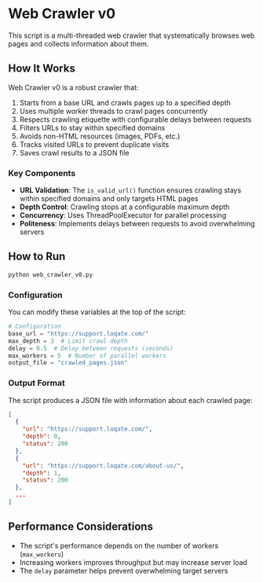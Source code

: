 # Web Crawler v0

This script is a multi-threaded web crawler that systematically browses web pages and collects information about them.

## How It Works

Web Crawler v0 is a robust crawler that:

1. Starts from a base URL and crawls pages up to a specified depth
2. Uses multiple worker threads to crawl pages concurrently
3. Respects crawling etiquette with configurable delays between requests
4. Filters URLs to stay within specified domains
5. Avoids non-HTML resources (images, PDFs, etc.)
6. Tracks visited URLs to prevent duplicate visits
7. Saves crawl results to a JSON file

### Key Components

- **URL Validation**: The `is_valid_url()` function ensures crawling stays within specified domains and only targets HTML pages
- **Depth Control**: Crawling stops at a configurable maximum depth
- **Concurrency**: Uses ThreadPoolExecutor for parallel processing
- **Politeness**: Implements delays between requests to avoid overwhelming servers

## How to Run

```bash
python web_crawler_v0.py
```

### Configuration

You can modify these variables at the top of the script:

```python
# Configuration
base_url = "https://support.loqate.com/"
max_depth = 3  # Limit crawl depth
delay = 0.5  # Delay between requests (seconds)
max_workers = 5  # Number of parallel workers
output_file = "crawled_pages.json"
```

### Output Format

The script produces a JSON file with information about each crawled page:

```json
[
  {
    "url": "https://support.loqate.com/",
    "depth": 0,
    "status": 200
  },
  {
    "url": "https://support.loqate.com/about-us/",
    "depth": 1,
    "status": 200
  },
  ...
]
```

## Performance Considerations

- The script's performance depends on the number of workers (`max_workers`)
- Increasing workers improves throughput but may increase server load
- The `delay` parameter helps prevent overwhelming target servers 